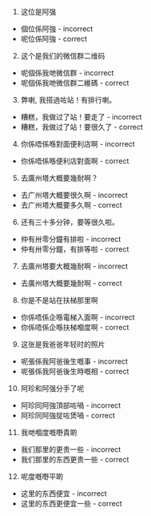 1.  这位是阿强
- 個位係阿強 - incorrect
- 呢位係阿強 - correct

2.  这个是我们的微信群二维码
- 呢個係我哋微信群 - incorrect
- 呢個係我哋微信群二維碼 - correct

3.  弊喇, 我搭過咗站！有排行喇。
- 糟糕，我做过了站！要走了 - incorrect
- 糟糕，我做过了站！要很久了 - correct

4.  你係唔係喺對面便利店啊 - incorrect
- 你係唔係喺便利店對面啊 - correct

5.  去廣州塔大概要幾耐啊？
- 去广州塔大概要很久啊 - incorrect
- 去广州塔大概要多久啊 - correct

6.  还有三十多分钟，要等很久啦。
- 仲有卅零分鐘有排啦 - incorrect
- 仲有卅零分鐘，有排等啦 - correct

7.  去廣州塔要大概幾耐啊 - incorrect
- 去廣州塔大概要幾耐啊 - correct

8.  你是不是站在扶梯那里啊
- 你係唔係企喺電梯入面啊 - incorrect
- 你係唔係企喺扶梯嗰度啊 - correct

9.  这张是我爸爸年轻时的照片
- 呢張係我阿爸後生嘅事 - incorrect
- 呢張係我阿爸後生時嘅相 - correct

10.  阿珍和阿强分手了呢
- 阿珍同阿強頂部咗喎 - incorrect
- 阿珍同阿強掟咗煲喎 - correct

11.  我哋嗰度嘅嘢貴啲
- 我们那里的更贵一些 - incorrect
- 我们那里的东西更贵一些 - correct

12.  呢度嘅嘢平啲
- 这里的东西便宜 - incorrect
- 这里的东西更便宜一些 - correct

